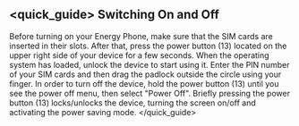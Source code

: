 ## <quick_guide> Switching On and Off
Before turning on your Energy Phone, make sure that the SIM cards are inserted in their slots. After that, press the power button (13) located on the upper right side of your device for a few seconds. When the operating system has loaded, unlock the device to start using it. Enter the PIN number of your SIM cards and then drag the padlock outside the circle using your finger.
In order to turn off the device, hold the power button (13) until you see the power off menu, then select "Power Off".
Briefly pressing the power button (13) locks/unlocks the device, turning the screen on/off and activating the power saving mode.
</quick_guide>
